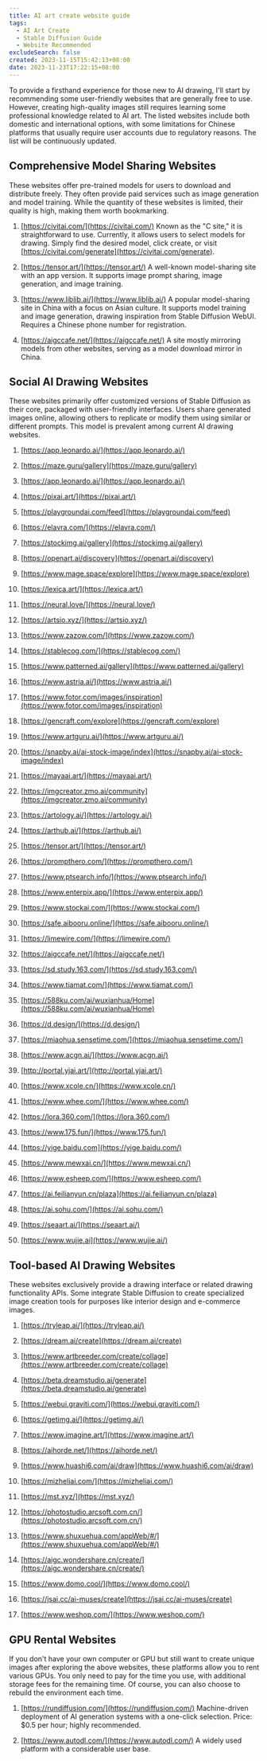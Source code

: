 ```yaml
---
title: AI art create website guide
tags:
  - AI Art Create
  - Stable Diffusion Guide
  - Website Recommended
excludeSearch: false
created: 2023-11-15T15:42:13+08:00
date: 2023-11-23T17:22:15+08:00
---
```


To provide a firsthand experience for those new to AI drawing, I'll start by recommending some user-friendly websites that are generally free to use. However, creating high-quality images still requires learning some professional knowledge related to AI art. The listed websites include both domestic and international options, with some limitations for Chinese platforms that usually require user accounts due to regulatory reasons. The list will be continuously updated.

## Comprehensive Model Sharing Websites

These websites offer pre-trained models for users to download and distribute freely. They often provide paid services such as image generation and model training. While the quantity of these websites is limited, their quality is high, making them worth bookmarking.

1. [https://civitai.com/](https://civitai.com/) Known as the "C site," it is straightforward to use. Currently, it allows users to select models for drawing. Simply find the desired model, click create, or visit [https://civitai.com/generate](https://civitai.com/generate).
    
2. [https://tensor.art/](https://tensor.art/) A well-known model-sharing site with an app version. It supports image prompt sharing, image generation, and image training.
    
3. [https://www.liblib.ai/](https://www.liblib.ai/) A popular model-sharing site in China with a focus on Asian culture. It supports model training and image generation, drawing inspiration from Stable Diffusion WebUI. Requires a Chinese phone number for registration.
    
4. [https://aigccafe.net/](https://aigccafe.net/) A site mostly mirroring models from other websites, serving as a model download mirror in China.
    

## Social AI Drawing Websites

These websites primarily offer customized versions of Stable Diffusion as their core, packaged with user-friendly interfaces. Users share generated images online, allowing others to replicate or modify them using similar or different prompts. This model is prevalent among current AI drawing websites.

1. [https://app.leonardo.ai/](https://app.leonardo.ai/)
    
2. [https://maze.guru/gallery](https://maze.guru/gallery)
    
3. [https://app.leonardo.ai/](https://app.leonardo.ai/)
    
4. [https://pixai.art/](https://pixai.art/)
    
5. [https://playgroundai.com/feed](https://playgroundai.com/feed)
    
6. [https://elavra.com/](https://elavra.com/)
    
7. [https://stockimg.ai/gallery](https://stockimg.ai/gallery)
    
8. [https://openart.ai/discovery](https://openart.ai/discovery)
    
9. [https://www.mage.space/explore](https://www.mage.space/explore)
    
10. [https://lexica.art/](https://lexica.art/)
    
11. [https://neural.love/](https://neural.love/)
    
12. [https://artsio.xyz/](https://artsio.xyz/)
    
13. [https://www.zazow.com/](https://www.zazow.com/)
    
14. [https://stablecog.com/](https://stablecog.com/)
    
15. [https://www.patterned.ai/gallery](https://www.patterned.ai/gallery)
    
16. [https://www.astria.ai/](https://www.astria.ai/)
    
17. [https://www.fotor.com/images/inspiration](https://www.fotor.com/images/inspiration)
    
18. [https://gencraft.com/explore](https://gencraft.com/explore)
    
19. [https://www.artguru.ai/](https://www.artguru.ai/)
    
20. [https://snapby.ai/ai-stock-image/index](https://snapby.ai/ai-stock-image/index)
    
21. [https://mayaai.art/](https://mayaai.art/)
    
22. [https://imgcreator.zmo.ai/community](https://imgcreator.zmo.ai/community)
    
23. [https://artology.ai/](https://artology.ai/)
    
24. [https://arthub.ai/](https://arthub.ai/)
    
25. [https://tensor.art/](https://tensor.art/)
    
26. [https://prompthero.com/](https://prompthero.com/)
    
27. [https://www.ptsearch.info/](https://www.ptsearch.info/)
    
28. [https://www.enterpix.app/](https://www.enterpix.app/)
    
29. [https://www.stockai.com/](https://www.stockai.com/)
    
30. [https://safe.aibooru.online/](https://safe.aibooru.online/)
    
31. [https://limewire.com/](https://limewire.com/)
    
32. [https://aigccafe.net/](https://aigccafe.net/)
    
33. [https://sd.study.163.com/](https://sd.study.163.com/)
    
34. [https://www.tiamat.com/](https://www.tiamat.com/)
    
35. [https://588ku.com/ai/wuxianhua/Home](https://588ku.com/ai/wuxianhua/Home)
    
36. [https://d.design/](https://d.design/)
    
37. [https://miaohua.sensetime.com/](https://miaohua.sensetime.com/)
    
38. [https://www.acgn.ai/](https://www.acgn.ai/)
    
39. [http://portal.yjai.art/](http://portal.yjai.art/)
    
40. [https://www.xcole.cn/](https://www.xcole.cn/)
    
41. [https://www.whee.com/](https://www.whee.com/)
    
42. [https://lora.360.com/](https://lora.360.com/)
    
43. [https://www.175.fun/](https://www.175.fun/)
    
44. [https://yige.baidu.com](https://yige.baidu.com/)
    
45. [https://www.mewxai.cn/](https://www.mewxai.cn/)
    
46. [https://www.esheep.com/](https://www.esheep.com/)
    
47. [https://ai.feilianyun.cn/plaza](https://ai.feilianyun.cn/plaza)
    
48. [https://ai.sohu.com/](https://ai.sohu.com/)
    
49. [https://seaart.ai/](https://seaart.ai/)
    
50. [https://www.wujie.ai](https://www.wujie.ai/)
    

## Tool-based AI Drawing Websites

These websites exclusively provide a drawing interface or related drawing functionality APIs. Some integrate Stable Diffusion to create specialized image creation tools for purposes like interior design and e-commerce images.

1. [https://tryleap.ai/](https://tryleap.ai/)
    
2. [https://dream.ai/create](https://dream.ai/create)
    
3. [https://www.artbreeder.com/create/collage](https://www.artbreeder.com/create/collage)
    
4. [https://beta.dreamstudio.ai/generate](https://beta.dreamstudio.ai/generate)
    
5. [https://webui.graviti.com/](https://webui.graviti.com/)
    
6. [https://getimg.ai/](https://getimg.ai/)
    
7. [https://www.imagine.art/](https://www.imagine.art/)
    
8. [https://aihorde.net/](https://aihorde.net/)
    
9. [https://www.huashi6.com/ai/draw](https://www.huashi6.com/ai/draw)
    
10. [https://mizheliai.com/](https://mizheliai.com/)
    
11. [https://mst.xyz/](https://mst.xyz/)
    
12. [https://photostudio.arcsoft.com.cn/](https://photostudio.arcsoft.com.cn/)
    
13. [https://www.shuxuehua.com/appWeb/#/](https://www.shuxuehua.com/appWeb/#/)
    
14. [https://aigc.wondershare.cn/create/](https://aigc.wondershare.cn/create/)
    
15. [https://www.domo.cool/](https://www.domo.cool/)
    
16. [https://jsai.cc/ai-muses/create](https://jsai.cc/ai-muses/create)
    
17. [https://www.weshop.com/](https://www.weshop.com/)
    

## GPU Rental Websites

If you don't have your own computer or GPU but still want to create unique images after exploring the above websites, these platforms allow you to rent various GPUs. You only need to pay for the time you use, with additional storage fees for the remaining time. Of course, you can also choose to rebuild the environment each time.

1. [https://rundiffusion.com/](https://rundiffusion.com/) Machine-driven deployment of AI generation systems with a one-click selection. Price: $0.5 per hour; highly recommended.
    
2. [https://www.autodl.com/](https://www.autodl.com/) A widely used platform with a considerable user base.